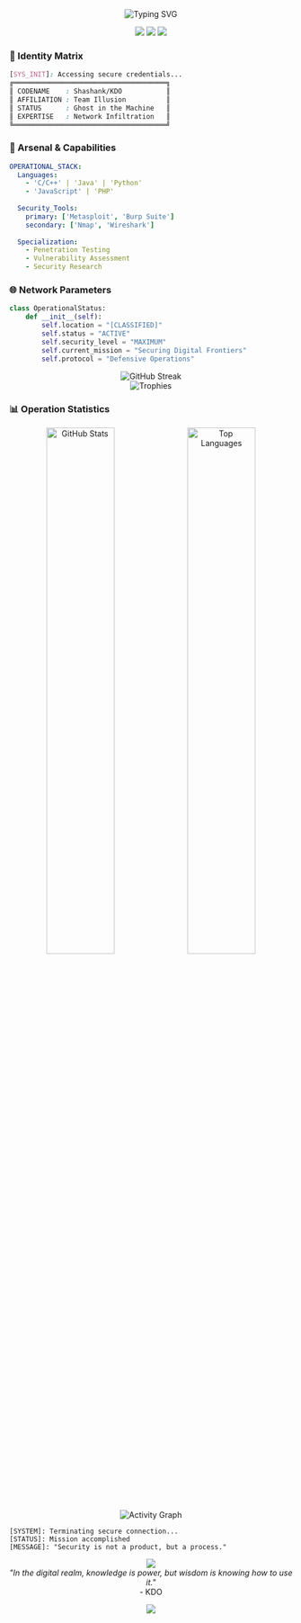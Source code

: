 <div align="center">
    <img src="https://readme-typing-svg.herokuapp.com?font=Fira+Code&weight=450&size=25&duration=4000&pause=1000&color=1E90FF&center=true&vCenter=true&random=false&width=600&lines=Welcome+to+KDO's+Digital+Realm;Team+Illusion+%7C+Cybersecurity+Expert" alt="Typing SVG" />
</div>

<p align="center">
    <img src="https://img.shields.io/badge/Ethical-Hacker-red?style=for-the-badge&logo=kali-linux"/>
    <img src="https://img.shields.io/badge/Team-Illusion-black?style=for-the-badge&logo=discord"/>
    <img src="https://img.shields.io/badge/Cybersecurity-Expert-blue?style=for-the-badge&logo=security"/>
</p>


### 👾 Identity Matrix
```css
[SYS_INIT]: Accessing secure credentials...
╔══════════════════════════════════════╗
║ CODENAME    : Shashank/KDO           ║
║ AFFILIATION : Team Illusion          ║
║ STATUS      : Ghost in the Machine   ║
║ EXPERTISE   : Network Infiltration   ║
╚══════════════════════════════════════╝
```

### 🎯 Arsenal & Capabilities
```yaml
OPERATIONAL_STACK:
  Languages: 
    - 'C/C++' | 'Java' | 'Python'
    - 'JavaScript' | 'PHP'
  
  Security_Tools:
    primary: ['Metasploit', 'Burp Suite']
    secondary: ['Nmap', 'Wireshark']
    
  Specialization:
    - Penetration Testing
    - Vulnerability Assessment
    - Security Research
```

### 🌐 Network Parameters
```python
class OperationalStatus:
    def __init__(self):
        self.location = "[CLASSIFIED]"
        self.status = "ACTIVE"
        self.security_level = "MAXIMUM"
        self.current_mission = "Securing Digital Frontiers"
        self.protocol = "Defensive Operations"
```

<div align="center">
    <img src="https://github-readme-streak-stats.herokuapp.com/?user=kdo2064&theme=tokyonight" alt="GitHub Streak"/>
</div>

<div align="center">
    <img src="https://github-profile-trophy.vercel.app/?username=kdo2064&theme=tokyonight&no-frame=true&row=1&column=7" alt="Trophies"/>
</div>

### 📊 Operation Statistics
<p align="center">
    <img width="49%" src="https://github-readme-stats.vercel.app/api?username=kdo2064&show_icons=true&theme=tokyonight" alt="GitHub Stats"/>
    <img width="49%" src="https://github-readme-stats.vercel.app/api/top-langs/?username=kdo2064&layout=compact&theme=tokyonight" alt="Top Languages"/>
</p>

<div align="center">
    <img src="https://github-readme-activity-graph.vercel.app/graph?username=kdo2064&theme=react-dark" alt="Activity Graph"/>
</div>

```shell
[SYSTEM]: Terminating secure connection...
[STATUS]: Mission accomplished
[MESSAGE]: "Security is not a product, but a process."
```

<div align="center">
    <img src="https://img.shields.io/badge/WARNING-Access_Restricted-FF0000?style=for-the-badge&logo=warning"/>
    <br>
    <i>"In the digital realm, knowledge is power, but wisdom is knowing how to use it."</i>
    <br>- KDO
</div>

<p align="center">
    <img src="https://profile-counter.glitch.me/kdo2064/count.svg" />
</p>
